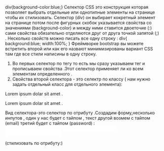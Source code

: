 div{background-color:blue;}
Селектор CSS это конструкция которая позволяет выбрать отдельные или однотипные элементы на странице чтобы их стилизовать.
Селектор (div) он выбирает кокретный элемент на странице потом после фигурных скобок указывается свойства со значениями (background-color) и между ними ставится двоеточие (:) сами свойства обязательно отделяются друг от друга  точкой запятой (;) .
Несколько свойств можно писать все одну строку :
div{
    background:blue;
    width:100%;
}
Фреймворке bootstrap вы можете встретить второй или как его назвают минимизированы вариант CSS там где все стили написины в одну строку.
1) Во первых селектор по тегу то есть мы сразу указываем тег и прописываем свойства .Этот селектор применяет ли ко всем элементам определенного .
2) Свойства второй селектора - это селектр по классу ( нам нужно задать отдельный класс для отдельного элемента):
<p class="text">
Lorem ipsum dolar sit amet .
</p>
<p id="text2">
Lorem ipsum dolar sit amet .
</p>
<style>
    .text{
        color:black
        background-color: yellow
    }
    #text2{
        color:yellow
        background-color: black
    }
</style>
Вид селектора-это селектор по отрибуту .Создадим форму,несколько инпутов , один у нас будет с тайпом , текст другой возмем с тайпом (email) третий будет с тайпом (password) :
<form action="#">
<input type="text"><input type="email"><input type="password">
</form>(стилизовать по отрибуту:)
<style>
    input[type="text"]{
        border:3px ;
    }
    input[type="email"]{
        border:3px ;
    }
    input[type="password"]{
        border:3px ;
    }
    form{display:flex 
    flex-direction: column;}
</style>



